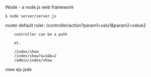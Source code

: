 iNode - a node.js web framework

    $ node server/server.js

router
    default ruler:
        /controller/action?param1=valu1&param2=value2

        controller can be a path 
        
        et.

        /index/show
        /index/show?a=1&b=2
        /admin/index/show
    

view
    ejs 
    jade
